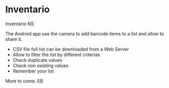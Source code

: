 # Inventario
Inventario NS

The Android app use the camera to add barcode items to a list and allow to share it.

- CSV file full list can be downloaded from a Web Server
- Allow to filter the list by different criterias
- Check duplicate values
- Check non existing values
- Remember your list

More to come.
EB


